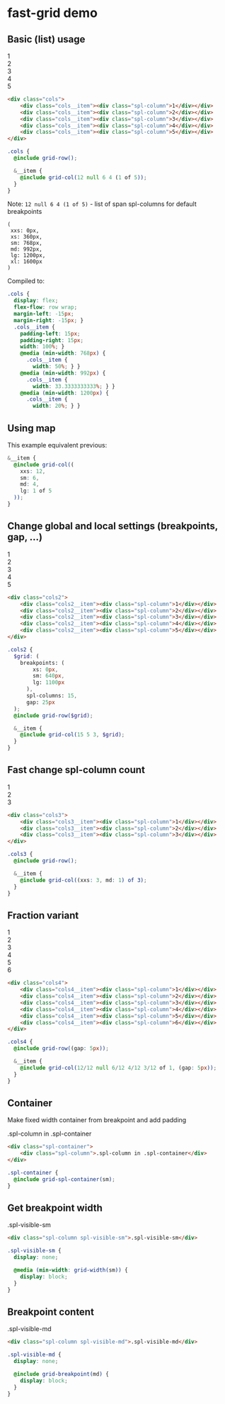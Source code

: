 # fast-grid demo
<style>
@import url("app.css");
</style>

## Basic (list) usage

<div class="content">
    <div class="cols">
        <div class="cols__item"><div class="spl-column">1</div></div>
        <div class="cols__item"><div class="spl-column">2</div></div>
        <div class="cols__item"><div class="spl-column">3</div></div>
        <div class="cols__item"><div class="spl-column">4</div></div>
        <div class="cols__item"><div class="spl-column">5</div></div>
    </div>
</div>

```html
<div class="cols">
    <div class="cols__item"><div class="spl-column">1</div></div>
    <div class="cols__item"><div class="spl-column">2</div></div>
    <div class="cols__item"><div class="spl-column">3</div></div>
    <div class="cols__item"><div class="spl-column">4</div></div>
    <div class="cols__item"><div class="spl-column">5</div></div>
</div>
```

```scss
.cols {
  @include grid-row();

  &__item {
    @include grid-col(12 null 6 4 (1 of 5));
  }
}
```

Note: `12 null 6 4 (1 of 5)` - list of span spl-columns for default breakpoints
```
(
 xxs: 0px,
 xs: 360px,
 sm: 768px,
 md: 992px,
 lg: 1200px,
 xl: 1600px
)
```

Compiled to:

```css
.cols {
  display: flex;
  flex-flow: row wrap;
  margin-left: -15px;
  margin-right: -15px; }
  .cols__item {
    padding-left: 15px;
    padding-right: 15px;
    width: 100%; }
    @media (min-width: 768px) {
      .cols__item {
        width: 50%; } }
    @media (min-width: 992px) {
      .cols__item {
        width: 33.3333333333%; } }
    @media (min-width: 1200px) {
      .cols__item {
        width: 20%; } }
```

## Using map

This example equivalent previous:

```scss
&__item {
  @include grid-col((
    xxs: 12,
    sm: 6,
    md: 4,
    lg: 1 of 5
  ));
}
```

## Change global and local settings (breakpoints, gap, ...)

<div class="content">
    <div class="cols2">
        <div class="cols2__item"><div class="spl-column">1</div></div>
        <div class="cols2__item"><div class="spl-column">2</div></div>
        <div class="cols2__item"><div class="spl-column">3</div></div>
        <div class="cols2__item"><div class="spl-column">4</div></div>
        <div class="cols2__item"><div class="spl-column">5</div></div>
    </div>
</div>

```html
<div class="cols2">
    <div class="cols2__item"><div class="spl-column">1</div></div>
    <div class="cols2__item"><div class="spl-column">2</div></div>
    <div class="cols2__item"><div class="spl-column">3</div></div>
    <div class="cols2__item"><div class="spl-column">4</div></div>
    <div class="cols2__item"><div class="spl-column">5</div></div>
</div>
```

```scss
.cols2 {
  $grid: (
    breakpoints: (
        xs: 0px,
        sm: 640px,
        lg: 1100px
      ),
      spl-columns: 15,
      gap: 25px
  );
  @include grid-row($grid);

  &__item {
    @include grid-col(15 5 3, $grid);
  }
}
```

## Fast change spl-column count

<div class="content">
    <div class="cols3">
        <div class="cols3__item"><div class="spl-column">1</div></div>
        <div class="cols3__item"><div class="spl-column">2</div></div>
        <div class="cols3__item"><div class="spl-column">3</div></div>
    </div>
</div>

```html
<div class="cols3">
    <div class="cols3__item"><div class="spl-column">1</div></div>
    <div class="cols3__item"><div class="spl-column">2</div></div>
    <div class="cols3__item"><div class="spl-column">3</div></div>
</div>
```

```scss
.cols3 {
  @include grid-row();

  &__item {
    @include grid-col((xxs: 3, md: 1) of 3);
  }
}
```

## Fraction variant

<div class="content">
    <div class="cols4">
        <div class="cols4__item"><div class="spl-column">1</div></div>
        <div class="cols4__item"><div class="spl-column">2</div></div>
        <div class="cols4__item"><div class="spl-column">3</div></div>
        <div class="cols4__item"><div class="spl-column">4</div></div>
        <div class="cols4__item"><div class="spl-column">5</div></div>
        <div class="cols4__item"><div class="spl-column">6</div></div>
    </div>
</div>

```html
<div class="cols4">
    <div class="cols4__item"><div class="spl-column">1</div></div>
    <div class="cols4__item"><div class="spl-column">2</div></div>
    <div class="cols4__item"><div class="spl-column">3</div></div>
    <div class="cols4__item"><div class="spl-column">4</div></div>
    <div class="cols4__item"><div class="spl-column">5</div></div>
    <div class="cols4__item"><div class="spl-column">6</div></div>
</div>
```

```scss
.cols4 {
  @include grid-row((gap: 5px));

  &__item {
    @include grid-col(12/12 null 6/12 4/12 3/12 of 1, (gap: 5px));
  }
}
```

## Container

Make fixed width container from breakpoint and add padding

<div class="spl-container">
    <div class="spl-column">.spl-column in .spl-container</div>
</div>

```html
<div class="spl-container">
    <div class="spl-column">.spl-column in .spl-container</div>
</div>
```

```scss
.spl-container {
  @include grid-spl-container(sm);
}
```

## Get breakpoint width

<div class="spl-column spl-visible-sm">.spl-visible-sm</div>

```html
<div class="spl-column spl-visible-sm">.spl-visible-sm</div>
```

```scss
.spl-visible-sm {
  display: none;

  @media (min-width: grid-width(sm)) {
    display: block;
  }
}
```

## Breakpoint content

<div class="spl-column spl-visible-md">.spl-visible-md</div>

```html
<div class="spl-column spl-visible-md">.spl-visible-md</div>
```

```scss
.spl-visible-md {
  display: none;

  @include grid-breakpoint(md) {
    display: block;
  }
}
```